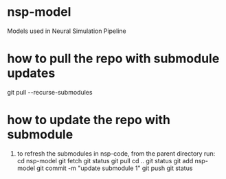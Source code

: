 # nsp-model
Models used in Neural Simulation Pipeline

# how to pull the repo with submodule updates
git pull --recurse-submodules
# how to update the repo with submodule
1) to refresh the submodules in nsp-code, from the parent directory run:
cd nsp-model
git fetch
git status
git pull
cd ..
git status
git add nsp-model
git commit -m "update submodule 1"
git push
git status
